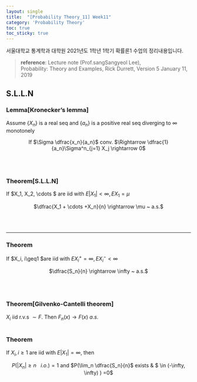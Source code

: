 ```yaml
---
layout: single
title:  "[Probability Theory_11] Week11"
category: 'Probability Theory'
toc: true
toc_sticky: true
---
```



서울대학교 통계학과 대학원 2021년도 1학년 1학기 확률론1 수업의 정리내용입니다. <br/>
> **reference**: Lecture note (Prof.sangSangyeol Lee),<br/> Probability: Theory and Examples, Rick Durrett, Version 5 January 11, 2019

## S.L.L.N

### $\textbf{Lemma[Kronecker's lemma]}$ 
Assume $\lbrace X_n \rbrace$ is a real seq and $\lbrace a_n \rbrace$ is a positive real seq diverging to $\infty$ monotonely 

<center>

If $\Sigma \dfrac{x_n}{a_n}$ conv. $\Rightarrow \dfrac{1}{a_n}\Sigma^n_{j=1} X_j \rightarrow 0$

</center>

<br/><br/>

### $\textbf{Theorem[S.L.L.N]}$ 
If $X_1, X_2, \cdots $ are iid with $E\vert X_1 \vert < \infty, EX_1 = \mu$

<center>

$\dfrac{X_1 + \cdots +X_n}{n} \rightarrow \mu ~ a.s.$

</center>

<br/><br/>

---

### $\textbf{Theorem}$ 
If $X_i, i\geq1  $are iid with $EX_i^+ = \infty, EX_i^- < \infty$

<center>

$\dfrac{S_n}{n} \rightarrow \infty ~ a.s.$

</center>

<br/><br/>

### $\textbf{Theorem[Gilvenko-Cantelli theorem]}$ 
$X_i$ iid r.v.s $\sim F$. Then $F_n(x) \rightarrow F(x) ~ a.s.$
<br/><br/>

### $\textbf{Theorem}$ 
If $X_i, i \geq 1$ are iid with $E\vert X_1 \vert = \infty$, then

<center>

$P(\vert X_n \vert \geq n ~~~i.o.) = 1$ and $P(\lim_n \dfrac{S_n}{n}$ exists &  $ \in (-\infty, \infty) ) =0$

</center>






